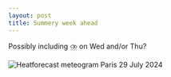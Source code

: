 ```yaml
---
layout: post
title: Summery week ahead
---
```


Possibly including ⛈️ on Wed and/or Thu?

![Heatforecast meteogram Paris 29 July 2024](https://heatforecast.github.io/images/paris_2024072900.png)